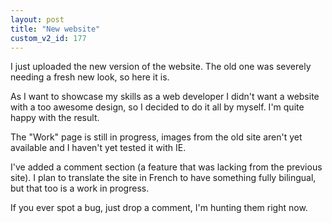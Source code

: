 ```yaml
---
layout: post
title: "New website"
custom_v2_id: 177
---
```


I just uploaded the new version of the website. The old one was severely
needing a fresh new look, so here it is.

As I want to showcase my skills as a web developer I didn't want a website
with a too awesome design, so I decided to do it all by myself. I'm quite
happy with the result.

The "Work" page is still in progress, images from the old site aren't yet
available and I haven't yet tested it with IE.

I've added a comment section (a feature that was lacking from the previous
site). I plan to translate the site in French to have something fully
bilingual, but that too is a work in progress.

If you ever spot a bug, just drop a comment, I'm hunting them right now.

